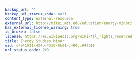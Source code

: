 ```yaml
---
backup_url: ''
backup_url_status_code: null
content_type: external-resource
external_url: http://mitei.mit.edu/education/energy-minor/
has_external_license_warning: true
is_broken: false
license: https://en.wikipedia.org/wiki/All_rights_reserved
title: Energy Studies Minor
uid: d4b41011-454b-4318-8b81-c480cc84f319
url_status_code: 200
---
```

